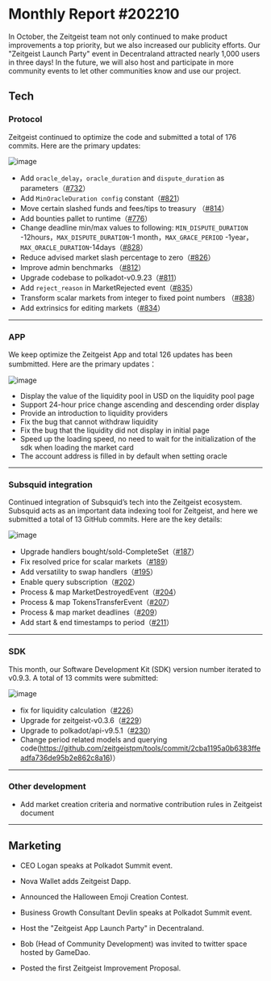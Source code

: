 # Monthly Report #202210

In October, the Zeitgeist team not only continued to make product improvements a top priority, but we also increased our publicity efforts. Our "Zeitgeist Launch Party" event in Decentraland attracted nearly 1,000 users in three days! In the future, we will also host and participate in more community events to let other communities know and use our project.


## Tech

### Protocol

Zeitgeist continued to optimize the code and submitted a total of 176 commits.  Here are the primary updates:

![image](https://user-images.githubusercontent.com/56183401/199373696-20380f3f-c3c1-480e-beb8-e7ba9c5324d6.png)

- Add `oracle_delay`，`oracle_duration` and `dispute_duration` as parameters（[#732](https://github.com/zeitgeistpm/zeitgeist/commit/b34eb1e9620fa6181a109cff879edb37686b525f)）
- Add `MinOracleDuration config` constant（[#821](https://github.com/zeitgeistpm/zeitgeist/commit/cadca835826737725f24b798612a27a9f2b095b9)）
- Move certain slashed funds and fees/tips to treasury （[#814](https://github.com/zeitgeistpm/zeitgeist/commit/d058a9e3a740f83c2f26158f2908ba23f1932e5e)）
- Add bounties pallet to runtime（[#776](https://github.com/zeitgeistpm/zeitgeist/commit/b1c51435325365d09f5e48e897a67950ab696009)）
- Change deadline min/max values to following: `MIN_DISPUTE_DURATION` -12hours，`MAX_DISPUTE_DURATION`-1 month，`MAX_GRACE_PERIOD` -1year， `MAX_ORACLE_DURATION`-14days（[#828](https://github.com/zeitgeistpm/zeitgeist/commit/cbf8baa7c4f36ce393f814504f510b41bd8cb2df)）
- Reduce advised market slash percentage to zero（[#826](https://github.com/zeitgeistpm/zeitgeist/commit/5878a131ce7b7034892e76e115d92f67d3e93512)）
- Improve admin benchmarks （[#812](https://github.com/zeitgeistpm/zeitgeist/commit/ef2d62f180d45a229422e5ce6b7350a520c78c31)）
- Upgrade codebase to polkadot-v0.9.23（[#811](https://github.com/zeitgeistpm/zeitgeist/commit/50339918748e597c6e13018dc97c4ccd4d001ef2)）
- Add `reject_reason` in MarketRejected event（[#835](https://github.com/zeitgeistpm/zeitgeist/commit/5994559f63b1f1b518e22f2987a2eaf8f8d95e20)）
- Transform scalar markets from integer to fixed point numbers （[#838](https://github.com/zeitgeistpm/zeitgeist/commit/f0e46be1bfc4034dce18dfd0239bbe6ca656f52b)）
- Add extrinsics for editing markets（[#834](https://github.com/zeitgeistpm/zeitgeist/commit/01f4fbfaeb6421b0313ce55df8762187cf2f6cd3)）

---

### APP

We keep optimize the Zeitgeist App and total 126 updates has been sumbmitted.  Here are the primary updates：

![image](https://user-images.githubusercontent.com/56183401/199374487-3abdc05c-6375-4ddd-8682-b43fc73f2fe9.png)

- Display the value of the liquidity pool in USD on the liquidity pool page
- Support 24-hour price change ascending and descending order display
- Provide an introduction to liquidity providers
- Fix the bug that cannot withdraw liquidity
- Fix the bug that the liquidity did not display in initial page 
- Speed up the loading speed, no need to wait for the initialization of the sdk when loading the market card 
- The account address is filled in by default when setting oracle

---

### Subsquid integration

Continued integration of Subsquid’s tech into the Zeitgeist ecosystem. Subsquid acts as an important data indexing tool for Zeitgeist, and here we submitted a total of 13 GitHub commits. Here are the key details:

![image](https://user-images.githubusercontent.com/56183401/199375963-ce22df89-d842-42cb-a755-1a82980fff50.png)

- Upgrade handlers bought/sold-CompleteSet（[#187](https://github.com/zeitgeistpm/zeitgeist-subsquid/commit/9605e91df9f395768ec902d6ab270da954a2ae74)）
- Fix resolved price for scalar markets（[#189](https://github.com/zeitgeistpm/zeitgeist-subsquid/commit/cacb02e0e4ce5947a4a03edf83c94af2f3080626)）
- Add versatility to swap handlers（[#195](https://github.com/zeitgeistpm/zeitgeist-subsquid/commit/e7333d1f8df500295949bd57ffbee04bbeb6fb45)）
- Enable query subscription（[#202](https://github.com/zeitgeistpm/zeitgeist-subsquid/commit/4c87c65b397149367f4f835cc377dda06a1ae823)）
- Process & map MarketDestroyedEvent（[#204](https://github.com/zeitgeistpm/zeitgeist-subsquid/commit/fcf1f26f9020546626ee785e156280cf99433c76)）
- Process & map TokensTransferEvent（[#207](https://github.com/zeitgeistpm/zeitgeist-subsquid/commit/e5b5d1609a9d6bcd69fe0ee49e3094c11ba44475)）
- Process & map market deadlines（[#209](https://github.com/zeitgeistpm/zeitgeist-subsquid/commit/4a97c85a4051b729ffc873fa508ef586a82d33c2)）
- Add start & end timestamps to period（[#211](https://github.com/zeitgeistpm/zeitgeist-subsquid/commit/68e1fc1a71c3874ed5facd8ad5bbd5ce67f76d09)）

---

### SDK

This month, our Software Development Kit (SDK) version number iterated to v0.9.3. A total of 13 commits were submitted:

![image](https://user-images.githubusercontent.com/56183401/199377176-e148ccef-e9a5-4f52-94c8-db9d48e87fc7.png)

- fix for liquidity calculation（[#226](https://github.com/zeitgeistpm/tools/commit/4fc90ba0496fa04178176cbba9532d36153cc602)）
- Upgrade for zeitgeist-v0.3.6（[#229](https://github.com/zeitgeistpm/tools/commit/c826aec2ab1faf838bc9c951c09515bce1479d12)）
- Upgrade to polkadot/api-v9.5.1（[#230](https://github.com/zeitgeistpm/tools/commit/4121c165de2ef626c5a3a0690ff91edf0fa8b65d)）
- Change period related models and querying code(https://github.com/zeitgeistpm/tools/commit/2cba1195a0b6383ffeadfa736de95b2e862c8a16)）

---

### Other development

- Add market creation criteria and normative contribution rules in Zeitgeist document

---

## Marketing

- CEO Logan speaks at Polkadot Summit event.

- Nova Wallet adds Zeitgeist Dapp.

- Announced the Halloween Emoji Creation Contest.

- Business Growth Consultant Devlin speaks at Polkadot Summit event.

- Host the "Zeitgeist App Launch Party" in Decentraland.

- Bob (Head of Community Development) was invited to twitter space hosted by GameDao.

- Posted the first Zeitgeist Improvement Proposal.

